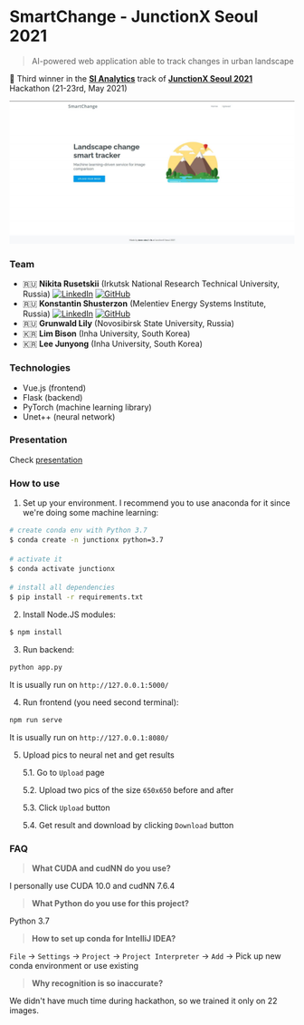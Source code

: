 # SmartChange - JunctionX Seoul 2021

 > AI-powered web application able to track changes in urban landscape

🥉 Third winner in the **[SI Analytics](https://si-analytics.ai/eng/)** track of **[JunctionX Seoul 2021](https://junctionx-seoul-2021.oopy.io/)** Hackathon (21-23rd, May 2021)

![main page](main.png)

### Team

- 🇷🇺 **Nikita Rusetskii** (Irkutsk National Research Technical University, Russia) <a target="_blank" href="https://www.linkedin.com/in/xtenzq/" target="_blank"><img alt="LinkedIn" src="https://img.shields.io/badge/LinkedIn-0077B5.svg?&style=flat-badge&logo=linkedin&logoColor=white" /></a> <a target="_blank" href="https://github.com/xtenzQ" target="_blank"><img alt="GitHub" src="https://img.shields.io/badge/GitHub-181717.svg?&style=flat-badge&logo=github&logoColor=white" /></a>
- 🇷🇺 **Konstantin Shusterzon** (Melentiev Energy Systems Institute, Russia) <a target="_blank" href="https://www.linkedin.com/in/konstantin-shusterzon-a9aa02181/" target="_blank"><img alt="LinkedIn" src="https://img.shields.io/badge/LinkedIn-0077B5.svg?&style=flat-badge&logo=linkedin&logoColor=white" /></a> <a target="_blank" href="https://github.com/Exterminant" target="_blank"><img alt="GitHub" src="https://img.shields.io/badge/GitHub-181717.svg?&style=flat-badge&logo=github&logoColor=white" /></a>
- 🇷🇺 **Grunwald Lily** (Novosibirsk State University, Russia)
- 🇰🇷 **Lim Bison** (Inha University, South Korea)
- 🇰🇷 **Lee Junyong** (Inha University, South Korea)

### Technologies

- Vue.js (frontend)
- Flask (backend)
- PyTorch (machine learning library)
- Unet++ (neural network)

### Presentation

Check [presentation](https://docs.google.com/presentation/d/e/2PACX-1vQblQ-zYomu3_cA2DgpTf8T95ekNDYvFl-_1eSlZwlufQGqlIUAByPfBlGKA0XYTljTGVOzCoKzH4m2/pub?start=false&loop=false&delayms=3000)

### How to use

1. Set up your environment. I recommend you to use anaconda for it since we're doing some machine learning:
```bash
# create conda env with Python 3.7
$ conda create -n junctionx python=3.7

# activate it
$ conda activate junctionx

# install all dependencies
$ pip install -r requirements.txt
```

2. Install Node.JS modules:
```bash
$ npm install
```

3. Run backend:
```bash
python app.py
```
It is usually run on `http://127.0.0.1:5000/`

4. Run frontend (you need second terminal):
```bash
npm run serve
```
It is usually run on `http://127.0.0.1:8080/`

5. Upload pics to neural net and get results 
   
    5.1. Go to `Upload` page 
   
    5.2. Upload two pics of the size `650x650` before and after 

    5.3. Click `Upload` button
 
    5.4. Get result and download by clicking `Download` button

### FAQ

> **What CUDA and cudNN do you use?**

I personally use CUDA 10.0 and cudNN 7.6.4

> **What Python do you use for this project?**

Python 3.7

> **How to set up conda for IntelliJ IDEA?**

`File` -> `Settings` -> `Project` -> `Project Interpreter` -> `Add` -> Pick up new conda environment or use existing

> **Why recognition is so inaccurate?**
 
We didn't have much time during hackathon, so we trained it only on 22 images.